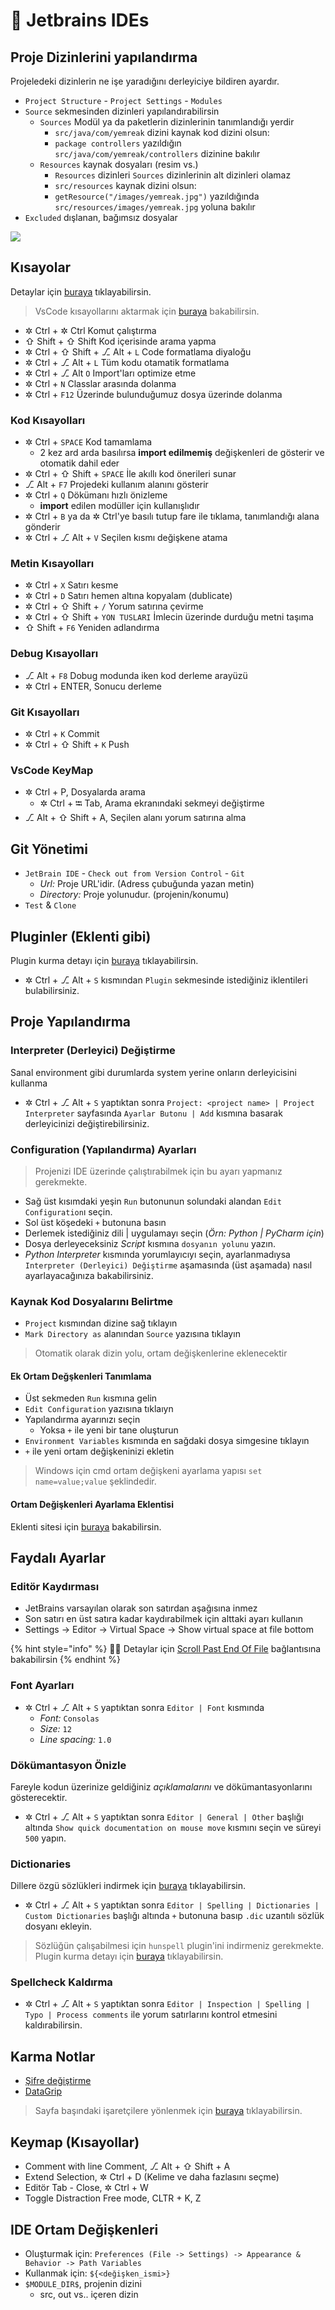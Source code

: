 # 🥦 Jetbrains IDEs

## Proje Dizinlerini yapılandırma

Projeledeki dizinlerin ne işe yaradığını derleyiciye bildiren ayardır.

* `Project Structure` - `Project Settings` - `Modules`
* `Source` sekmesinden dizinleri yapılandırabilirsin
  * `Sources` Modül ya da paketlerin dizinlerinin tanımlandığı yerdir
    * `src/java/com/yemreak` dizini kaynak kod dizini olsun:
    * `package controllers` yazıldığın `src/java/com/yemreak/controllers` dizinine bakılır
  * `Resources` kaynak dosyaları \(resim vs.\)
    * `Resources` dizinleri `Sources` dizinlerinin alt dizinleri olamaz
    * `src/resources` kaynak dizini olsun:
    * `getResource("/images/yemreak.jpg")` yazıldığında `src/resources/images/yemreak.jpg` yoluna bakılır
* `Excluded` dışlanan, bağımsız dosyalar

![](../.gitbook/assets/image%20%2812%29.png)

## Kısayolar

Detaylar için [buraya](https://www.jetbrains.com/help/idea/mastering-keyboard-shortcuts.html) tıklayabilirsin.

> VsCode kısayollarını aktarmak için [buraya](https://plugins.jetbrains.com/plugin/12062-vs-code-keymap/versions) bakabilirsin.

* ✲ Ctrl + ✲ Ctrl Komut çalıştırma
* ⇧ Shift + ⇧ Shift Kod içerisinde arama yapma
* ✲ Ctrl + ⇧ Shift + ⎇ Alt + `L` Code formatlama diyaloğu
* ✲ Ctrl + ⎇ Alt + `L` Tüm kodu otamatik formatlama
* ✲ Ctrl + ⎇ Alt `O` Import'ları optimize etme
* ✲ Ctrl + `N` Classlar arasında dolanma
* ✲ Ctrl + `F12` Üzerinde bulunduğumuz dosya üzerinde dolanma

### Kod Kısayolları

* ✲ Ctrl + `SPACE` Kod tamamlama
  * 2 kez ard arda basılırsa **import edilmemiş** değişkenleri de gösterir ve otomatik dahil eder
* ✲ Ctrl + ⇧ Shift + `SPACE` İle akıllı kod önerileri sunar
* ⎇ Alt + `F7` Projedeki kullanım alanını gösterir
* ✲ Ctrl + `Q` Dökümanı hızlı önizleme
  * **import** edilen modüller için kullanışlıdır
* ✲ Ctrl + `B` ya da ✲ Ctrl'ye basılı tutup fare ile tıklama, tanımlandığı alana gönderir
* ✲ Ctrl + ⎇ Alt + `V` Seçilen kısmı değişkene atama

### Metin Kısayolları

* ✲ Ctrl + `X` Satırı kesme
* ✲ Ctrl + `D` Satırı hemen altına kopyalam \(dublicate\)
* ✲ Ctrl + ⇧ Shift + `/` Yorum satırına çevirme
* ✲ Ctrl + ⇧ Shift + `YON TUSLARI` İmlecin üzerinde durduğu metni taşıma
* ⇧ Shift + `F6` Yeniden adlandırma

### Debug Kısayolları

* ⎇ Alt + `F8` Dobug modunda iken kod derleme arayüzü
* ✲ Ctrl + ENTER, Sonucu derleme

### Git Kısayolları

* ✲ Ctrl + `K` Commit
* ✲ Ctrl + ⇧ Shift + `K` Push

### VsCode KeyMap

* ✲ Ctrl + P, Dosyalarda arama
  * ✲ Ctrl + ⭾ Tab, Arama ekranındaki sekmeyi değiştirme
* ⎇ Alt + ⇧ Shift + A, Seçilen alanı yorum satırına alma

## Git Yönetimi

* `JetBrain IDE` - `Check out from Version Control` - `Git`
  * _Url:_ Proje URL'idir. \(Adress çubuğunda yazan metin\)
  * _Directory:_ Proje yolunudur. \(projenin/konumu\)
* `Test` & `Clone`

## Pluginler \(Eklenti gibi\)

Plugin kurma detayı için [buraya](https://www.jetbrains.com/help/idea/managing-plugins.html) tıklayabilirsin.

* ✲ Ctrl + ⎇ Alt + `S` kısmından `Plugin` sekmesinde istediğiniz iklentileri bulabilirsiniz.

## Proje Yapılandırma

### Interpreter \(Derleyici\) Değiştirme

Sanal environment gibi durumlarda system yerine onların derleyicisini kullanma

* ✲ Ctrl + ⎇ Alt + `S` yaptıktan sonra `Project: <project name> | Project Interpreter` sayfasında `Ayarlar Butonu | Add` kısmına basarak derleyicinizi değiştirebilirsiniz.

### Configuration \(Yapılandırma\) Ayarları

> Projenizi IDE üzerinde çalıştırabilmek için bu ayarı yapmanız gerekmekte.

* Sağ üst kısımdaki yeşin `Run` butonunun solundaki alandan `Edit Configuration`ı seçin.
* Sol üst köşedeki `+` butonuna basın
* Derlemek istediğiniz dili \| uygulamayı seçin \(_Örn: Python \| PyCharm için_\)
* Dosya derleyeceksiniz _Script_ kısmına `dosyanın yolunu` yazın.
* _Python Interpreter_ kısmında yorumlayıcıyı seçin, ayarlanmadıysa `Interpreter (Derleyici) Değiştirme` aşamasında \(üst aşamada\) nasıl ayarlayacağınıza bakabilirsiniz.

### Kaynak Kod Dosyalarını Belirtme

* `Project` kısmından dizine sağ tıklayın
* `Mark Directory as` alanından `Source` yazısına tıklayın

> Otomatik olarak dizin yolu, ortam değişkenlerine eklenecektir

#### Ek Ortam Değşkenleri Tanımlama

* Üst sekmeden `Run` kısmına gelin
* `Edit Configuration` yazısına tıklaıyn
* Yapılandırma ayarınızı seçin
  * Yoksa `+` ile yeni bir tane oluşturun
* `Environment Variables` kısmında en sağdaki dosya simgesine tıklayın
* `+` ile yeni ortam değişkeninizi ekletin

> Windows için cmd ortam değişkeni ayarlama yapısı `set name=value;value` şeklindedir.

#### Ortam Değişkenleri Ayarlama Eklentisi

Eklenti sitesi için [buraya](https://github.com/ashald/EnvFile/blob/develop/README.md) bakabilirsin.

## Faydalı Ayarlar

### Editör Kaydırması

* JetBrains varsayılan olarak son satırdan aşağısına inmez
* Son satırı en üst satıra kadar kaydırabilmek için alttaki ayarı kullanın
* Settings -&gt; Editor -&gt; Virtual Space -&gt; Show virtual space at file bottom

{% hint style="info" %}
🧙‍♂️ Detaylar için [Scroll Past End Of File](https://intellij-support.jetbrains.com/hc/en-us/community/posts/205814379/comments/205997989) bağlantısına bakabilirsin
{% endhint %}

### Font Ayarları

* ✲ Ctrl + ⎇ Alt + `S` yaptıktan sonra `Editor | Font` kısmında
  * _Font:_ `Consolas`
  * _Size:_ `12`
  * _Line spacing:_ `1.0`

### Dökümantasyon Önizle

Fareyle kodun üzerinize geldiğiniz _açıklamalarını_ ve dökümantasyonlarını gösterecektir.

* ✲ Ctrl + ⎇ Alt + `S` yaptıktan sonra `Editor | General | Other` başlığı altında `Show quick documentation on mouse move` kısmını seçin ve süreyi `500` yapın.

### Dictionaries

Dillere özgü sözlükleri indirmek için [buraya](https://drive.google.com/open?id=1UAGLGvwv_zLBzH7zH1oGRvYhzzP67M4k) tıklayabilirsin.

* ✲ Ctrl + ⎇ Alt + `S` yaptıktan sonra `Editor | Spelling | Dictionaries | Custom Dictionaries` başlığı altında `+` butonuna basıp `.dic` uzantılı sözlük dosyanı ekleyin.

> Sözlüğün çalışabilmesi için `hunspell` plugin'ini indirmeniz gerekmekte. Plugin kurma detayı için [buraya](https://www.jetbrains.com/help/idea/managing-plugins.html) tıklayabilirsin.

### Spellcheck Kaldırma

* ✲ Ctrl + ⎇ Alt + `S` yaptıktan sonra `Editor | Inspection | Spelling | Typo | Process comments` ile yorum satırlarını kontrol etmesini kaldırabilirsin.

## Karma Notlar

* [Şifre değiştirme](https://stackoverflow.com/a/37959112)
* [DataGrip](https://www.jetbrains.com/datagrip/)

> Sayfa başındaki işaretçilere yönlenmek için [buraya]() tıklayabilirsin.

## Keymap \(Kısayollar\)

* Comment with line Comment, ⎇ Alt + ⇧ Shift + A
* Extend Selection, ✲ Ctrl + D \(Kelime ve daha fazlasını seçme\)
* Editör Tab - Close, ✲ Ctrl + W
* Toggle Distraction Free mode, CLTR + K, Z

## IDE Ortam Değişkenleri

* Oluşturmak için: `Preferences (File -> Settings) -> Appearance & Behavior -> Path Variables`
* Kullanmak için: `${<değişken_ismi>}`
* `$MODULE_DIR$`, projenin dizini
  * src, out vs.. içeren dizin

